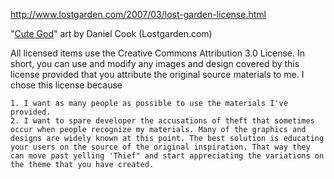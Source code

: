 http://www.lostgarden.com/2007/03/lost-garden-license.html

"[Cute God](http://www.lostgarden.com/2007/05/cutegod-prototyping-challenge.html)" art by Daniel Cook (Lostgarden.com) 

All licensed items use the Creative Commons Attribution 3.0 License. In short, you can use and modify any images and design covered by this license provided that you attribute the original source materials to me. I chose this license because

    1. I want as many people as possible to use the materials I've provided.
    2. I want to spare developer the accusations of theft that sometimes occur when people recognize my materials. Many of the graphics and designs are widely known at this point. The best solution is educating your users on the source of the original inspiration. That way they can move past yelling 'Thief" and start appreciating the variations on the theme that you have created.
